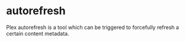 # autorefresh
Plex autorefresh is a tool which can be triggered to forcefully refresh a certain content metadata. 
